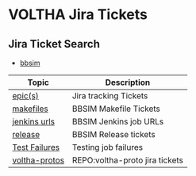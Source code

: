 VOLTHA Jira Tickets
===================

Jira Ticket Search
------------------

- [bbsim](https://jira.opencord.org/issues/?jql=(text%20~%20"bbsim")%20AND%20(resolution%20IS%20EMPTY))

| Topic | Description |
| ----- | ------------|
| [epic(s)](topic/epics.md)           | Jira tracking Tickets   |
| [makefiles](topic/makefiles.md)     | BBSIM Makefile Tickets  |
| [jenkins urls](topic/jenkisn.md)    | BBSIM Jenkins job URLs  |
| [release](topic/jenkisn.md)         | BBSIM Release tickets   |
| [Test Failures](topic/jenkins.md)   | Testing job failures    |
| [voltha-protos](topic/repo-voltha-protos.md) | REPO:voltha-proto jira tickets |
   
